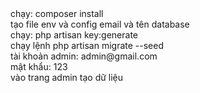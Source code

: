 <div>chạy: composer install</div>
<div>tạo file env và config email và tên database</div>
<div>chạy: php artisan key:generate</div>
<div>
chạy lệnh php artisan migrate --seed</div>
<div>tài khoản admin: admin@gmail.com</div>
<div>mật khẩu: 123</div>
<div>vào trang admin tạo dữ liệu</div>
